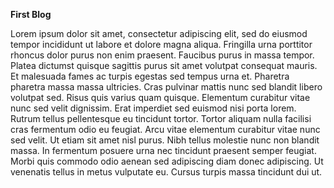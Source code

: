 **First Blog**

Lorem ipsum dolor sit amet, consectetur adipiscing elit, sed do eiusmod tempor incididunt ut labore et dolore magna aliqua. Fringilla urna porttitor rhoncus dolor purus non enim praesent. Faucibus purus in massa tempor. Platea dictumst quisque sagittis purus sit amet volutpat consequat mauris. Et malesuada fames ac turpis egestas sed tempus urna et. Pharetra pharetra massa massa ultricies. Cras pulvinar mattis nunc sed blandit libero volutpat sed. Risus quis varius quam quisque. Elementum curabitur vitae nunc sed velit dignissim. Erat imperdiet sed euismod nisi porta lorem. Rutrum tellus pellentesque eu tincidunt tortor. Tortor aliquam nulla facilisi cras fermentum odio eu feugiat. Arcu vitae elementum curabitur vitae nunc sed velit. Ut etiam sit amet nisl purus. Nibh tellus molestie nunc non blandit massa. In fermentum posuere urna nec tincidunt praesent semper feugiat. Morbi quis commodo odio aenean sed adipiscing diam donec adipiscing. Ut venenatis tellus in metus vulputate eu. Cursus turpis massa tincidunt dui ut.
